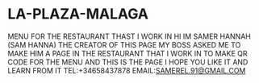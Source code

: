 # LA-PLAZA-MALAGA
MENU FOR THE RESTAURANT THAST I WORK IN 
HI IM SAMER HANNAH (SAM HANNA)
 THE CREATOR OF THIS PAGE 
 MY BOSS ASKED ME TO MAKE HIM A PAGE IN THE RESTAURANT THAT I WORK IN TO MAKE QR CODE FOR THE MENU AND THIS IS THE PAGE I HOPE YOU LIKE IT AND LEARN FROM IT
 TEL:+34658437878
 EMAIL:SAMEREL.91@GMAIL.COM

